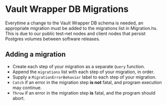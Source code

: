 # Vault Wrapper DB Migrations
Everytime a change to the Vault Wrapper DB schema is needed, an appropriate migration must be added to the migrations list in Migration.hs. This is due to our public test-net nodes and client nodes that persist Postgres volumes between software releases.
## Adding a migration
* Create each step of your migration as a separate `Query` function.
* Append the `migrations` list with each step of your migration, in order.
* Supply a `MigrationErrorBehavior` label to each step of your migration.
 * `Catch` if an error in the migration step **is not** fatal, and program execution may continue.
 * `Throw` if an error in the migration step **is** fatal, and the program should abort.
